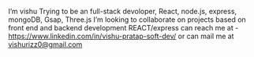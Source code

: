  I’m vishu 
 Trying to be an full-stack devoloper, 
 React, node.js, express, mongoDB, Gsap, Three.js
 I’m looking to collaborate on projects based on front end and backend development REACT/express
 can reach me at - https://www.linkedin.com/in/vishu-pratap-soft-dev/ or can mail me at vishurizz0@gmail.com



